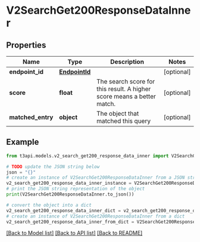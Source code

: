 # V2SearchGet200ResponseDataInner


## Properties

Name | Type | Description | Notes
------------ | ------------- | ------------- | -------------
**endpoint_id** | [**EndpointId**](EndpointId.md) |  | [optional] 
**score** | **float** | The search score for this result. A higher score means a better match. | [optional] 
**matched_entry** | **object** | The object that matched this query | [optional] 

## Example

```python
from t3api.models.v2_search_get200_response_data_inner import V2SearchGet200ResponseDataInner

# TODO update the JSON string below
json = "{}"
# create an instance of V2SearchGet200ResponseDataInner from a JSON string
v2_search_get200_response_data_inner_instance = V2SearchGet200ResponseDataInner.from_json(json)
# print the JSON string representation of the object
print(V2SearchGet200ResponseDataInner.to_json())

# convert the object into a dict
v2_search_get200_response_data_inner_dict = v2_search_get200_response_data_inner_instance.to_dict()
# create an instance of V2SearchGet200ResponseDataInner from a dict
v2_search_get200_response_data_inner_from_dict = V2SearchGet200ResponseDataInner.from_dict(v2_search_get200_response_data_inner_dict)
```
[[Back to Model list]](../README.md#documentation-for-models) [[Back to API list]](../README.md#documentation-for-api-endpoints) [[Back to README]](../README.md)


